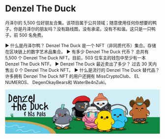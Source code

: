 # Denzel The Duck

丹泽尔的 5,500 位好朋友合集。该项目属于公共领域；随意使用任何你想要的鸭子。你是丹泽尔的朋友吗？没有路线图，没有承诺，没有不和谐。这只是一只鸭子。前 500 名免费。

▶ 什么是丹泽尔鸭？
Denzel The Duck 是一个 NFT（非同质代币）集合。存储在区块链上的数字艺术品集合。
▶ 有多少 Denzel The Duck 代币？
总共有 5,500 个 Denzel The Duck NFT。目前，503 位车主的钱包中至少有一本 Denzel The Duck NTF。
▶ Denzel The Duck 最近卖出了多少？
过去 30 天内售出 0 个 Denzel The Duck NFT。
▶ 什么是流行的 Denzel The Duck 替代品？
许多拥有 Denzel The Duck NFT 的用户还拥有 MissCryptoClub、 EL NUMEROS、 DegenOkayBears和 WaterBe4nZuki。

![nft](unnamed.png)

